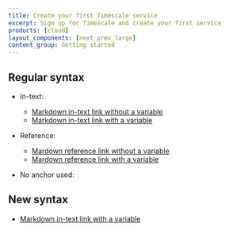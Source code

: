 ```yaml
---
title: Create your first Timescale service
excerpt: Sign up for Timescale and create your first service
products: [cloud]
layout_components: [next_prev_large]
content_group: Getting started
---
```


## Regular syntax

- In-text:

  - [Markdown in-text link without a variable](https://www.timescale.com)
  - [Markdown in-text link with a variable](<Variable name="COMPANY_URL"/>)

- Reference:

  - [Mardown reference link without a variable][markdown-reference-link-1]
  - [Mardown reference link with a variable][markdown-reference-link-2]

- No anchor used: 

  <Variable name="COMPANY_URL"/>
  
## New syntax

- [Markdown in-text link with a variable]($COMPANY_URL)

[markdown-reference-link-1]: https://www.timescale.com
[markdown-reference-link-2]: <Variable name="COMPANY_URL"/>




